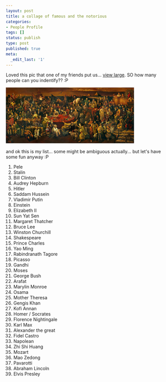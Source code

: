 ```yaml
---
layout: post
title: a collage of famous and the notorious
categories:
- People Profile
tags: []
status: publish
type: post
published: true
meta:
  _edit_last: '1'
---
```

Loved this pic that one of my friends put us... [view large](/files/FamousPeople.jpg). SO how many people can you indentify?? :P

![famouspeople_small.jpg](/img/famouspeople_small.jpg)

and ok this is my list... some might be ambiguous actually... but let's have some fun anyway :P

1. Pele
2. Stalin
3. Bill Clinton
4. Audrey Hepburn
5. Hitler
6. Saddam Hussein
7. Vladimir Putin
8. Einstein
9. Elizabeth II
10. Sun Yat Sen
11. Margaret Thatcher
12. Bruce Lee
13. Winston Churchill
14. Shakespeare
15. Prince Charles
16. Yao Ming
17. Rabindranath Tagore
18. Picasso
19. Gandhi
20. Moses
21. George Bush
22. Arafat
23. Marylin Monroe
24. Osama
25. Mother Theresa
26. Gengis Khan
27. Kofi Annan
28. Homer / Socrates
29. Florence Nightingale
30. Karl Max
31. Alexander the great
32. Fidel Castro
33. Napolean
34. Zhi Shi Huang
35. Mozart
36. Mao Zedong
37. Pavarotti
38. Abraham Lincoln
39. Elvis Presley
